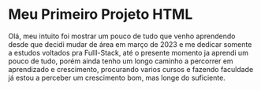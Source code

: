 # Meu Primeiro Projeto HTML

Olá, meu intuito foi mostrar um pouco de tudo que venho aprendendo desde que decidi mudar de área em março de 2023 e me dedicar somente a estudos voltados pra Fulll-Stack, até o presente momento ja aprendi um pouco de tudo, 
porém ainda tenho um longo caminho a percorrer em aprendizado e crescimento, procurando varios cursos e fazendo faculdade já estou a perceber um crescimento bom, mas longe do suficiente.
